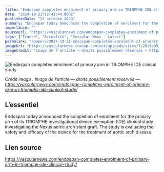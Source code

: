 ```yaml
---
title: "Endospan completes enrolment of primary arm in TRIOMPHE IDE clinical study"
date: "2024-10-21T12:41:44.000Z"
publishedDate: "21 octobre 2024"
summary: "Endospan today announced the completion of enrolment for the primary arm of its TRIOMPHE investigational device exemption (IDE) clinical study investigating the Nexus aortic arch stent graft. The study is evaluating the safety and efficacy of the device for the treatment of aortic arch disease."
importance: ""
sourceUrl: "https://vascularnews.com/endospan-completes-enrolment-of-primary-arm-in-triomphe-ide-clinical-study/"
tags: ["France", "Actualité", "Vascular News — Latest"]
permalink: "/papers/2024-10-21-endospan-completes-enrolment-of-primary-arm-in-triomphe-ide-clinical-study"
imageUrl: "https://vascularnews.com/wp-content/uploads/sites/7/2019/09/Nexus-stent-graft-system-web.png"
imageCredit: "Image de l’article — droits possiblement réservés — https://vascularnews.com/endospan-completes-enrolment-of-primary-arm-in-triomphe-ide-clinical-study/"
---
```


![Endospan completes enrolment of primary arm in TRIOMPHE IDE clinical study](https://vascularnews.com/wp-content/uploads/sites/7/2019/09/Nexus-stent-graft-system-web.png)

*Crédit image : Image de l’article — droits possiblement réservés — https://vascularnews.com/endospan-completes-enrolment-of-primary-arm-in-triomphe-ide-clinical-study/*

## L’essentiel

Endospan today announced the completion of enrolment for the primary arm of its TRIOMPHE investigational device exemption (IDE) clinical study investigating the Nexus aortic arch stent graft. The study is evaluating the safety and efficacy of the device for the treatment of aortic arch disease.

## Lien source

https://vascularnews.com/endospan-completes-enrolment-of-primary-arm-in-triomphe-ide-clinical-study/
